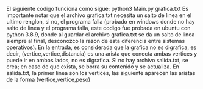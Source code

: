 El siguiente codigo funciona como sigue:
python3 Main.py grafica.txt
Es importante notar que el archivo grafica.txt necesita un salto de linea en el ultimo renglon, si no, el programa falla (probado en windows donde no hay salto de linea y el programa falla, este codigo fue probada en ubuntu con python 3.8.9, donde al guardar el archivo grafica.txt se da un salto de linea siempre al final, desconozco la razon de esta diferencia entre sistemas operativos).
En la entrada, es considerada que la grafica no es digrafica, es decir, (vertice,vertice,distancia) es una arista que conecta ambas vertices y puede ir en ambos lados, no es digrafica. 
Si no hay archivo salida.txt, se crea; en caso de que exista, se borra su contenido y se actualiza.
En salida.txt, la primer linea son los vertices, las siguiente aparecen las aristas de la forma (vertice,vertice,peso)

